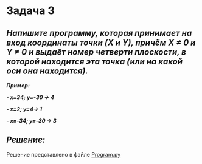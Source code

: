 # Задача 3

## ***Напишите программу, которая принимает на вход координаты точки (X и Y), причём X ≠ 0 и Y ≠ 0 и выдаёт номер четверти плоскости, в которой находится эта точка (или на какой оси она находится).***

***Пример:***

***- x=34; y=-30 -> 4***

***- x=2; y=4-> 1***

***- x=-34; y=-30 -> 3***

## ***Решение:***

Решение представлено в файле [Program.py](Program.py)



